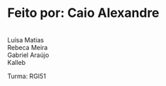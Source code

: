 # <h1>Feito por: Caio Alexandre
<br>Luísa Matias
<br>Rebeca Meira
<br>Gabriel Araújo
<br>Kalleb
<p>Turma: RGI51</p><h1>
